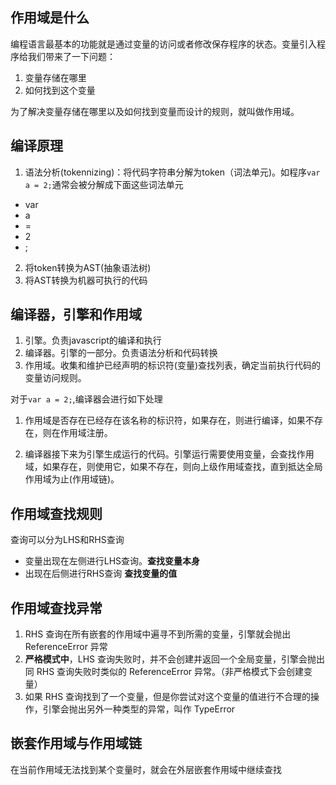 
## 作用域是什么
编程语言最基本的功能就是通过变量的访问或者修改保存程序的状态。变量引入程序给我们带来了一下问题：
1. 变量存储在哪里
2. 如何找到这个变量

为了解决变量存储在哪里以及如何找到变量而设计的规则，就叫做作用域。

## 编译原理
1. 语法分析(tokennizing)：将代码字符串分解为token（词法单元)。如程序`var a = 2;`通常会被分解成下面这些词法单元
  * var
  * a
  * =
  * 2
  * ;

2. 将token转换为AST(抽象语法树)
3. 将AST转换为机器可执行的代码

## 编译器，引擎和作用域
1. 引擎。负责javascript的编译和执行
2. 编译器。引擎的一部分。负责语法分析和代码转换
3. 作用域。收集和维护已经声明的标识符(变量)查找列表，确定当前执行代码的变量访问规则。

对于`var a = 2;`,编译器会进行如下处理
1. 作用域是否存在已经存在该名称的标识符，如果存在，则进行编译，如果不存在，则在作用域注册。
 
2. 编译器接下来为引擎生成运行的代码。引擎运行需要使用变量，会查找作用域，如果存在，则使用它，如果不存在，则向上级作用域查找，直到抵达全局作用域为止(作用域链)。


## 作用域查找规则
查询可以分为LHS和RHS查询
  * 变量出现在左侧进行LHS查询。**查找变量本身**
  * 出现在后侧进行RHS查询 **查找变量的值**

## 作用域查找异常
1. RHS 查询在所有嵌套的作用域中遍寻不到所需的变量，引擎就会抛出 ReferenceError 异常
2. **严格模式中**，LHS 查询失败时，并不会创建并返回一个全局变量，引擎会抛出同 RHS 查询失败时类似的 ReferenceError 异常。（非严格模式下会创建变量）
3. 如果 RHS 查询找到了一个变量，但是你尝试对这个变量的值进行不合理的操作，引擎会抛出另外一种类型的异常，叫作 TypeError

## 嵌套作用域与作用域链
在当前作用域无法找到某个变量时，就会在外层嵌套作用域中继续查找

